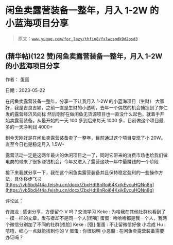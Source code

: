 # 闲鱼卖露营装备一整年，月入 1-2W 的小蓝海项目分享

> 原文：[`www.yuque.com/for_lazy/thfiu8/fxlwcsmdk9d2osd3`](https://www.yuque.com/for_lazy/thfiu8/fxlwcsmdk9d2osd3)



## (精华帖)(122 赞)闲鱼卖露营装备一整年，月入 1-2W 的小蓝海项目分享 

作者： 蛋蛋 

日期：2023-05-22 

在闲鱼卖露营装备一整年，分享一下让我月入 1-2W 的小蓝海项目（生财） 大家好，我是吉良吉颖，之前一直是生财的小透明，去年一个偶然的机会捕捉到了亦仁发的露营经济风向标 然后刚好在做闲鱼无货源项目也一直没什么起色，就着手开始卖露营装备。从最开始的一天 100 多到后来每天 1000 多，目前做这个项目最多的一天净利润 4000+ 

到今天刚好是在闲鱼卖露营装备卖了一整年，目前通过这个项目变现了小 20W。直至今日也是稳定月入 1.5W+ 

露营活动一定是这两年最火的休闲项目之一了，同时它带来的消费市场也给我们做电商的带来了很多赚钱机会，今年又进入了露营这块一年中最赚钱的一个阶段 

接下来我就分享一下，我在这个闲鱼卖露营装备并且保持稳定盈利的一些操作方法，具体移步飞书 [https://vb5bdj4t4a.feishu.cn/docx/ZbxHdt8nRoi64KxjkEvcuHQNn8g](https://vb5bdj4t4a.feishu.cn/docx/ZbxHdt8nRoi64KxjkEvcuHQNn8g) 

评论区： 

许海龙 : 感谢分享，方便留个 V 吗？交流学习 Keke : 为啥我在其他社群也看到了一模一样的文章，发布者却不是同一个人[闭嘴] 蛋蛋 : 哈哈哈都是我一个人，我两个微信分别加了不同的社群[捂脸] Keke : [强] 蛋蛋 : 不让留微信好像 小龙成 Hu : 嘻嘻，细心一点就能找到你的 V 蛋蛋 : 你很聪明 小恶魔 : 在闲鱼卖露营装备需要办证吗？